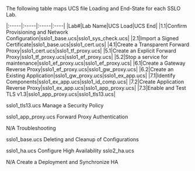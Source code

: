 The following table maps UCS file Loading and End-State for each SSLO Lab.

|:-----|:-----|:-----|:----|
|Lab#|Lab Name|UCS Load|UCS End|
|1.1|Confirm Provisioning and Network Configuration|sslo1_base.ucs|sslo1_sys_check.ucs|
|2.1|Import a Signed Certificate|sslo1_base.ucs|sslo1_cert.ucs|
|4.1|Create a Transparent Forward Proxy|sslo1_cert.ucs|sslo1_tf_proxy.ucs|
|5.1|Create an Explicit Forward Proxy|sslo1_tf_proxy.ucs|sslo1_ef_proxy.ucs|
|5.2|Stop a service for maintenance|sslo1_ef_proxy.ucs|sslo1_ef_proxy.ucs|
|6.1|Create a Gateway Reverse Proxy|sslo1_ef_proxy.ucs|sslo1_gw_proxy.ucs|
|6.2|Create an Existing Application|sslo1_gw_proxy.ucs|sslo1_ex_app.ucs|
|7.1|Identify Components|sslo1_ex_app.ucs|sslo1_id_comp.ucs|
|7.2|Create Application Reverse Proxy|sslo1_ex_app.ucs|sslo1_app_proxy.ucs|
|7.3|Enable and Test TLS v1.3|sslo1_app_proxy.ucs|sslo1_tls13.ucs|

sslo1_tls13.ucs		Manage a Security Policy

sslo1_app_proxy.ucs	Forward Proxy Authentication

N/A			Troubleshooting

sslo1_base.ucs		Deleting and Cleanup of Configurations

sslo1_ha.ucs		Configure High Availability
sslo2_ha.ucs

N/A			Create a Deployment and Synchronize HA
